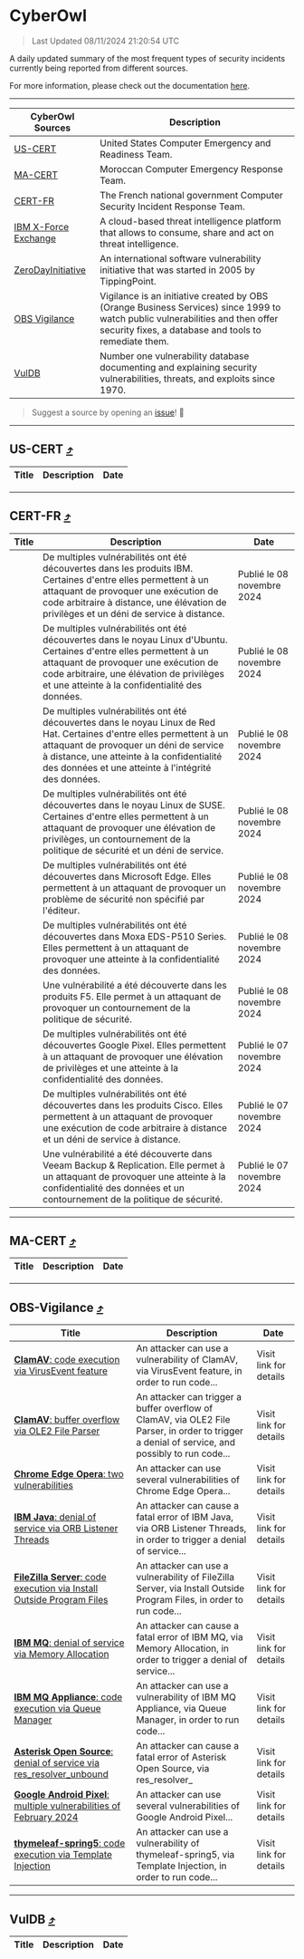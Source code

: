 
 <div id='top'></div>

# CyberOwl

 > Last Updated 08/11/2024 21:20:54 UTC
 
 A daily updated summary of the most frequent types of security incidents currently being reported from different sources.
 
 For more information, please check out the documentation [here](./docs/README.md).
 
 ---
 |CyberOwl Sources|Description|
 |---|---|
 |[US-CERT](#us-cert-arrow_heading_up)|United States Computer Emergency and Readiness Team.|
 |[MA-CERT](#ma-cert-arrow_heading_up)|Moroccan Computer Emergency Response Team.|
 |[CERT-FR](#cert-fr-arrow_heading_up)|The French national government Computer Security Incident Response Team.|
 |[IBM X-Force Exchange](#ibmcloud-arrow_heading_up)|A cloud-based threat intelligence platform that allows to consume, share and act on threat intelligence.|
 |[ZeroDayInitiative](#zerodayinitiative-arrow_heading_up)|An international software vulnerability initiative that was started in 2005 by TippingPoint.|
 |[OBS Vigilance](#obs-vigilance-arrow_heading_up)|Vigilance is an initiative created by OBS (Orange Business Services) since 1999 to watch public vulnerabilities and then offer security fixes, a database and tools to remediate them.|
 |[VulDB](#vuldb-arrow_heading_up)|Number one vulnerability database documenting and explaining security vulnerabilities, threats, and exploits since 1970.|
 
 > Suggest a source by opening an [issue](https://github.com/karimhabush/cyberowl/issues)! :raised_hands:
 ---

## US-CERT [:arrow_heading_up:](#cyberowl)

 |Title|Description|Date|
 |---|---|---|
 
 ---

## CERT-FR [:arrow_heading_up:](#cyberowl)

 |Title|Description|Date|
 |---|---|---|
 |[](https://www.cert.ssi.gouv.fr/avis/CERTFR-2024-AVI-0958/)|De multiples vulnérabilités ont été découvertes dans les produits IBM. Certaines d'entre elles permettent à un attaquant de provoquer une exécution de code arbitraire à distance, une élévation de privilèges et un déni de service à distance.|Publié le 08 novembre 2024|
 |[](https://www.cert.ssi.gouv.fr/avis/CERTFR-2024-AVI-0957/)|De multiples vulnérabilités ont été découvertes dans le noyau Linux d'Ubuntu. Certaines d'entre elles permettent à un attaquant de provoquer une exécution de code arbitraire, une élévation de privilèges et une atteinte à la confidentialité des données.|Publié le 08 novembre 2024|
 |[](https://www.cert.ssi.gouv.fr/avis/CERTFR-2024-AVI-0956/)|De multiples vulnérabilités ont été découvertes dans le noyau Linux de Red Hat. Certaines d'entre elles permettent à un attaquant de provoquer un déni de service à distance, une atteinte à la confidentialité des données et une atteinte à l'intégrité des données.|Publié le 08 novembre 2024|
 |[](https://www.cert.ssi.gouv.fr/avis/CERTFR-2024-AVI-0955/)|De multiples vulnérabilités ont été découvertes dans le noyau Linux de SUSE. Certaines d'entre elles permettent à un attaquant de provoquer une élévation de privilèges, un contournement de la politique de sécurité et un déni de service.|Publié le 08 novembre 2024|
 |[](https://www.cert.ssi.gouv.fr/avis/CERTFR-2024-AVI-0954/)|De multiples vulnérabilités ont été découvertes dans Microsoft Edge. Elles permettent à un attaquant de provoquer un problème de sécurité non spécifié par l'éditeur.|Publié le 08 novembre 2024|
 |[](https://www.cert.ssi.gouv.fr/avis/CERTFR-2024-AVI-0953/)|De multiples vulnérabilités ont été découvertes dans Moxa EDS-P510 Series. Elles permettent à un attaquant de provoquer une atteinte à la confidentialité des données.|Publié le 08 novembre 2024|
 |[](https://www.cert.ssi.gouv.fr/avis/CERTFR-2024-AVI-0952/)|Une vulnérabilité a été découverte dans les produits F5. Elle permet à un attaquant de provoquer un contournement de la politique de sécurité.|Publié le 08 novembre 2024|
 |[](https://www.cert.ssi.gouv.fr/avis/CERTFR-2024-AVI-0951/)|De multiples vulnérabilités ont été découvertes Google Pixel. Elles permettent à un attaquant de provoquer une élévation de privilèges et une atteinte à la confidentialité des données.|Publié le 07 novembre 2024|
 |[](https://www.cert.ssi.gouv.fr/avis/CERTFR-2024-AVI-0950/)|De multiples vulnérabilités ont été découvertes dans les produits Cisco. Elles permettent à un attaquant de provoquer une exécution de code arbitraire à distance et un déni de service à distance.|Publié le 07 novembre 2024|
 |[](https://www.cert.ssi.gouv.fr/avis/CERTFR-2024-AVI-0949/)|Une vulnérabilité a été découverte dans Veeam Backup & Replication. Elle permet à un attaquant de provoquer une atteinte à la confidentialité des données et un contournement de la politique de sécurité.|Publié le 07 novembre 2024|
 
 ---

## MA-CERT [:arrow_heading_up:](#cyberowl)

 |Title|Description|Date|
 |---|---|---|
 
 ---

## OBS-Vigilance [:arrow_heading_up:](#cyberowl)

 |Title|Description|Date|
 |---|---|---|
 |[<a href="https://vigilance.fr/vulnerability/ClamAV-code-execution-via-VirusEvent-feature-43456" class="noirorange"><b>ClamAV</b>: code execution via VirusEvent feature</a>](https://vigilance.fr/vulnerability/ClamAV-code-execution-via-VirusEvent-feature-43456)|An attacker can use a vulnerability of ClamAV, via VirusEvent feature, in order to run code...|Visit link for details|
 |[<a href="https://vigilance.fr/vulnerability/ClamAV-buffer-overflow-via-OLE2-File-Parser-43455" class="noirorange"><b>ClamAV</b>: buffer overflow via OLE2 File Parser</a>](https://vigilance.fr/vulnerability/ClamAV-buffer-overflow-via-OLE2-File-Parser-43455)|An attacker can trigger a buffer overflow of ClamAV, via OLE2 File Parser, in order to trigger a denial of service, and possibly to run code...|Visit link for details|
 |[<a href="https://vigilance.fr/vulnerability/Chrome-Edge-Opera-two-vulnerabilities-43449" class="noirorange"><b>Chrome  Edge  Opera</b>: two vulnerabilities</a>](https://vigilance.fr/vulnerability/Chrome-Edge-Opera-two-vulnerabilities-43449)|An attacker can use several vulnerabilities of Chrome  Edge  Opera...|Visit link for details|
 |[<a href="https://vigilance.fr/vulnerability/IBM-Java-denial-of-service-via-ORB-Listener-Threads-45098" class="noirorange"><b>IBM Java</b>: denial of service via ORB Listener Threads</a>](https://vigilance.fr/vulnerability/IBM-Java-denial-of-service-via-ORB-Listener-Threads-45098)|An attacker can cause a fatal error of IBM Java, via ORB Listener Threads, in order to trigger a denial of service...|Visit link for details|
 |[<a href="https://vigilance.fr/vulnerability/FileZilla-Server-code-execution-via-Install-Outside-Program-Files-45097" class="noirorange"><b>FileZilla Server</b>: code execution via Install Outside Program Files</a>](https://vigilance.fr/vulnerability/FileZilla-Server-code-execution-via-Install-Outside-Program-Files-45097)|An attacker can use a vulnerability of FileZilla Server, via Install Outside Program Files, in order to run code...|Visit link for details|
 |[<a href="https://vigilance.fr/vulnerability/IBM-MQ-denial-of-service-via-Memory-Allocation-45095" class="noirorange"><b>IBM MQ</b>: denial of service via Memory Allocation</a>](https://vigilance.fr/vulnerability/IBM-MQ-denial-of-service-via-Memory-Allocation-45095)|An attacker can cause a fatal error of IBM MQ, via Memory Allocation, in order to trigger a denial of service...|Visit link for details|
 |[<a href="https://vigilance.fr/vulnerability/IBM-MQ-Appliance-code-execution-via-Queue-Manager-45094" class="noirorange"><b>IBM MQ  Appliance</b>: code execution via Queue Manager</a>](https://vigilance.fr/vulnerability/IBM-MQ-Appliance-code-execution-via-Queue-Manager-45094)|An attacker can use a vulnerability of IBM MQ  Appliance, via Queue Manager, in order to run code...|Visit link for details|
 |[<a href="https://vigilance.fr/vulnerability/Asterisk-Open-Source-denial-of-service-via-res-resolver-unbound-45093" class="noirorange"><b>Asterisk Open Source</b>: denial of service via res_resolver_unbound</a>](https://vigilance.fr/vulnerability/Asterisk-Open-Source-denial-of-service-via-res-resolver-unbound-45093)|An attacker can cause a fatal error of Asterisk Open Source, via res_resolver_|Visit link for details|
 |[<a href="https://vigilance.fr/vulnerability/Google-Android-Pixel-multiple-vulnerabilities-of-February-2024-43444" class="noirorange"><b>Google Android  Pixel</b>: multiple vulnerabilities of February 2024</a>](https://vigilance.fr/vulnerability/Google-Android-Pixel-multiple-vulnerabilities-of-February-2024-43444)|An attacker can use several vulnerabilities of Google Android  Pixel...|Visit link for details|
 |[<a href="https://vigilance.fr/vulnerability/thymeleaf-spring5-code-execution-via-Template-Injection-43442" class="noirorange"><b>thymeleaf-spring5</b>: code execution via Template Injection</a>](https://vigilance.fr/vulnerability/thymeleaf-spring5-code-execution-via-Template-Injection-43442)|An attacker can use a vulnerability of thymeleaf-spring5, via Template Injection, in order to run code...|Visit link for details|
 
 ---

## VulDB [:arrow_heading_up:](#cyberowl)

 |Title|Description|Date|
 |---|---|---|
 